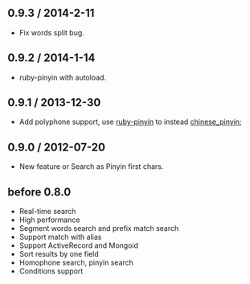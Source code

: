 ## 0.9.3 / 2014-2-11

  * Fix words split bug.
  
## 0.9.2 / 2014-1-14

  * ruby-pinyin with autoload. 

## 0.9.1 / 2013-12-30

  * Add polyphone support, use [ruby-pinyin](https://github.com/janx/ruby-pinyin) to instead [chinese_pinyin](https://github.com/flyerhzm/chinese_pinyin); 

## 0.9.0 / 2012-07-20

  * New feature or Search as Pinyin first chars.

## before 0.8.0

  * Real-time search
  * High performance
  * Segment words search and prefix match search
  * Support match with alias
  * Support ActiveRecord and Mongoid
  * Sort results by one field
  * Homophone search, pinyin search
  * Conditions support